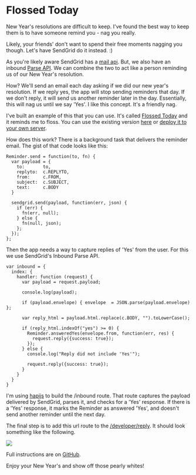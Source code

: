 # Flossed Today

New Year's resolutions are difficult to keep. I've found the best way to keep them is to have someone remind you - nag you really.

Likely, your friends' don't want to spend their free moments nagging you though. Let's have SendGrid do it instead. :)

As you're likely aware SendGrid has a [mail api](http://sendgrid.com/docs/API_Reference/Web_API/mail.html). But, we also have an inbound [Parse API](http://sendgrid.com/docs/API_Reference/Webhooks/parse.html). We can combine the two to act like a person reminding us of our New Year's resolution. 

How? We'll send an email each day asking if we did our new year's resolution. If we reply yes, the app will stop sending reminders that day. If we don't reply, it will send us another reminder later in the day. Essentially, this will nag us until we say 'Yes'. I like this concept. It's a friendly nag.

I've built an example of this that you can use. It's called [Flossed Today](http://github.com/scottmotte/flossedtoday) and it reminds me to floss. You can use the existing version [here](http://haveyouflossedtoday.herokuapp.com) or [deploy it to your own server](http://github.com/scottmotte/flossedtoday).

How does this work? There is a background task that delivers the reminder email. The gist of that code looks like this:

```
Reminder.send = function(to, fn) {
  var payload = {
    to:       to,              
    replyto:  c.REPLYTO,       
    from:     c.FROM,          
    subject:  c.SUBJECT,       
    text:     c.BODY           
  }
  
  sendgrid.send(payload, function(err, json) {
    if (err) { 
      fn(err, null);           
    } else {                   
      fn(null, json);          
    };
  });
};
```

Then the app needs a way to capture replies of 'Yes' from the user. For this we use SendGrid's Inbound Parse API.  

```
var inbound = {
  index: {
    handler: function (request) {
      var payload = request.payload;

      console.log(payload);

      if (payload.envelope) { envelope  = JSON.parse(payload.envelope) };

      var reply_html = payload.html.replace(c.BODY, "").toLowerCase();

      if (reply_html.indexOf("yes") >= 0) {
        Reminder.answeredYes(envelope.from, function(err, res) {
          request.reply({success: true});
        });
      } else {
        console.log("Reply did not include 'Yes'");

        request.reply({success: true});
      }
    }
  }
}
```

I'm using [hapijs](http://hapijs.com) to build the /inbound route. That route captures the payload delivered by SendGrid, parses it, and checks for a 'Yes' response. If there is a 'Yes' response, it marks the Reminder as answered 'Yes', and doesn't send another reminder until the next day.

The final step is to add this url route to the [/developer/reply](http://sendgrid.com/developer/reply). It should look something like the following.

![](https://raw.github.com/scottmotte/flossedtoday/master/inbound-setup-example.png)

Full instructions are on [GitHub](http://github.com/scottmotte/flossedtoday).

Enjoy your New Year's and show off those pearly whites!

